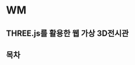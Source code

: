 WM
===================================
THREE.js를 활용한 웹 가상 3D전시관 
---------------------------------
## 목차
